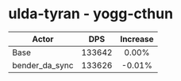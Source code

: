 # ulda-tyran - yogg-cthun
| Actor | DPS | Increase |
|---|:---:|:---:|
|Base|133642|0.00%|
|bender_da_sync|133626|-0.01%|
